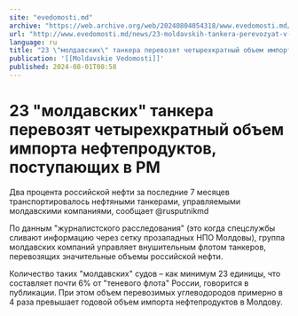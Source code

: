 ```yaml
---
site: "evedomosti.md"
archive: "https://web.archive.org/web/20240804054318/www.evedomosti.md/news/23-moldavskih-tankera-perevozyat-v-moldovu-chetyrehkratnyj-o"
url: "http://www.evedomosti.md/news/23-moldavskih-tankera-perevozyat-v-moldovu-chetyrehkratnyj-o"
language: ru
title: "23 \"молдавских\" танкера перевозят четырехкратный объем импорта нефтепродуктов, поступающих в РМ"
publication: '[[Moldavskie Vedomosti]]'
published: 2024-08-01T08:58
---
```


# 23 "молдавских" танкера перевозят четырехкратный объем импорта нефтепродуктов, поступающих в РМ

Два процента российской нефти за последние 7 месяцев транспортировалось нефтяными танкерами, управляемыми молдавскими компаниями, сообщает @rusputnikmd

По данным "журналистского расследования" (это когда спецслужбы сливают информацию через сетку прозападных НПО Молдовы), группа молдавских компаний управляет внушительным флотом танкеров, перевозящих значительные объемы российской нефти.

Количество таких "молдавских" судов – как минимум 23 единицы, что составляет почти 6% от "теневого флота" России, говорится в публикации. При этом объем перевозимых углеводородов примерно в 4 раза превышает годовой объем импорта нефтепродуктов в Молдову.